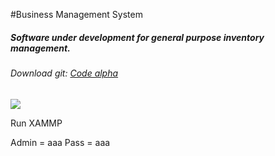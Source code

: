 #Business Management System
##### Software under development for general purpose inventory management.
###### Download git: [Code alpha](https://github.com/Calixtro-Alejandro/sge.git "Code alpha")
![]( https://magazinte.com/wp-content/uploads/2021/06/Captura.png )

Run XAMMP

Admin = aaa
Pass = aaa
